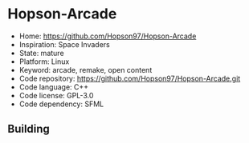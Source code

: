 # Hopson-Arcade

- Home: https://github.com/Hopson97/Hopson-Arcade
- Inspiration: Space Invaders
- State: mature
- Platform: Linux
- Keyword: arcade, remake, open content
- Code repository: https://github.com/Hopson97/Hopson-Arcade.git
- Code language: C++
- Code license: GPL-3.0
- Code dependency: SFML

## Building
